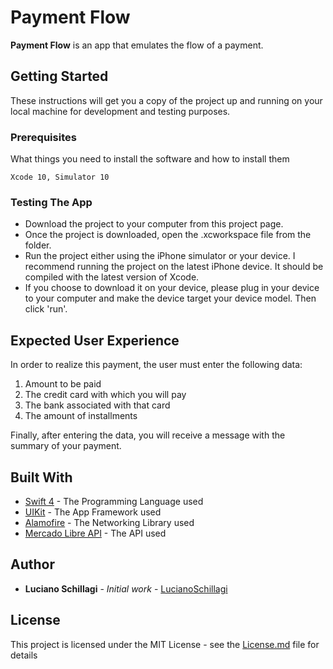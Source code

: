 # Payment Flow

**Payment Flow** is an app that emulates the flow of a payment.

## Getting Started

These instructions will get you a copy of the project up and running on your local machine for development and testing purposes.

### Prerequisites

What things you need to install the software and how to install them

```
Xcode 10, Simulator 10
```

### Testing The App

* Download the project to your computer from this project page.
* Once the project is downloaded, open the .xcworkspace file from the folder.
* Run the project either using the iPhone simulator or your device. I recommend running the project on the latest iPhone device. It should be compiled with the latest version of Xcode.
* If you choose to download it on your device, please plug in your device to your computer and make the device target your device model. Then click 'run'.

## Expected User Experience

In order to realize this payment, the user must enter the following data:

1. Amount to be paid
2. The credit card with which you will pay
3. The bank associated with that card
4. The amount of installments

Finally, after entering the data, you will receive a message with the summary of your payment.

## Built With

* [Swift 4](https://developer.apple.com/swift/) - The Programming Language used
* [UIKit](https://developer.apple.com/documentation/uikit) - The App Framework used
* [Alamofire](https://github.com/Alamofire/Alamofire) - The Networking Library used
* [Mercado Libre API](https://developers.mercadolibre.com.ar/) - The API used

## Author

* **Luciano Schillagi** - *Initial work* - [LucianoSchillagi](https://github.com/lucianoschillagi)


## License

This project is licensed under the MIT License - see the [License.md](License.md) file for details

